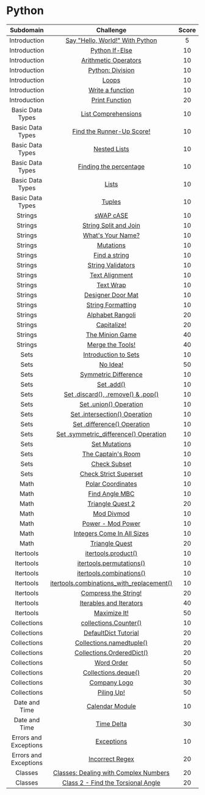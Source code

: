 # Python

|          Subdomain          |                                                         Challenge                                                          | Score  | Difficulty |                                                    Solution                                                     |
|:---------------------------:|:--------------------------------------------------------------------------------------------------------------------------:|:------:|:----------:|:---------------------------------------------------------------------------------------------------------------:|
|         Introduction        | [Say "Hello, World!" With Python](https://www.hackerrank.com/challenges/py-hello-world)                                    |    5   |    Easy    | [Solution.py](Introduction/Say%20Hello%2C%20World!%20With%20Python/Solution.py)                                 |
|         Introduction        | [Python If-Else](https://www.hackerrank.com/challenges/py-if-else)                                                         |   10   |    Easy    | [Solution.py](Introduction/Python%20If-Else/Solution.py)                                                        |
|         Introduction        | [Arithmetic Operators](https://www.hackerrank.com/challenges/python-arithmetic-operators)                                  |   10   |    Easy    | [Solution.py](Introduction/Arithmetic%20Operators/Solution.py)                                                  |
|         Introduction        | [Python: Division](https://www.hackerrank.com/challenges/python-division)                                                  |   10   |    Easy    | [Solution.py](Introduction/Python%20Division/Solution.py)                                                       |
|         Introduction        | [Loops](https://www.hackerrank.com/challenges/python-loops)                                                                |   10   |    Easy    | [Solution.py](Introduction/Loops/Solution.py)                                                                   |
|         Introduction        | [Write a function](https://www.hackerrank.com/challenges/write-a-function)                                                 |   10   |   Medium   | [Solution.py](Introduction/Write%20a%20function/Solution.py)                                                    |
|         Introduction        | [Print Function](https://www.hackerrank.com/challenges/python-print)                                                       |   20   |    Easy    | [Solution.py](Introduction/Print%20Function/Solution.py)                                                        |
|       Basic Data Types      | [List Comprehensions](https://www.hackerrank.com/challenges/list-comprehensions)                                           |   10   |    Easy    | [Solution.py](Basic%20Data%20Types/List%20Comprehensions/Solution.py)                                           |
|       Basic Data Types      | [Find the Runner-Up Score!](https://www.hackerrank.com/challenges/find-second-maximum-number-in-a-list)                    |   10   |    Easy    | [Solution.py](Basic%20Data%20Types/Find%20the%20Runner-Up%20Score!/Solution.py)                                 |
|       Basic Data Types      | [Nested Lists](https://www.hackerrank.com/challenges/nested-list)                                                          |   10   |    Easy    | [Solution.py](Basic%20Data%20Types/Nested%20Lists/Solution.py)                                                  |
|       Basic Data Types      | [Finding the percentage](https://www.hackerrank.com/challenges/finding-the-percentage)                                     |   10   |    Easy    | [Solution.py](Basic%20Data%20Types/Finding%20the%20percentage/Solution.py)                                      |
|       Basic Data Types      | [Lists](https://www.hackerrank.com/challenges/python-lists)                                                                |   10   |    Easy    | [Solution.py](Basic%20Data%20Types/Lists/Solution.py)                                                           |
|       Basic Data Types      | [Tuples](https://www.hackerrank.com/challenges/python-tuples)                                                              |   10   |    Easy    | [Solution.py](Basic%20Data%20Types/Tuples/Solution.py)                                                          |
|           Strings           | [sWAP cASE](https://www.hackerrank.com/challenges/swap-case)                                                               |   10   |    Easy    | [Solution.py](Strings/sWAP%20cASE/Solution.py)                                                                  |
|           Strings           | [String Split and Join](https://www.hackerrank.com/challenges/python-string-split-and-join)                                |   10   |    Easy    | [Solution.py](Strings/String%20Split%20and%20Join/Solution.py)                                                  |
|           Strings           | [What's Your Name?](https://www.hackerrank.com/challenges/whats-your-name)                                                 |   10   |    Easy    | [Solution.py](Strings/What's%20Your%20Name/Solution.py)                                                         |
|           Strings           | [Mutations](https://www.hackerrank.com/challenges/python-mutations)                                                        |   10   |    Easy    | [Solution.py](Strings/Mutations/Solution.py)                                                                    |
|           Strings           | [Find a string](https://www.hackerrank.com/challenges/find-a-string)                                                       |   10   |    Easy    | [Solution.py](Strings/Find%20a%20string/Solution.py)                                                            |
|           Strings           | [String Validators](https://www.hackerrank.com/challenges/string-validators)                                               |   10   |    Easy    | [Solution.py](Strings/String%20Validators/Solution.py)                                                          |
|           Strings           | [Text Alignment](https://www.hackerrank.com/challenges/text-alignment)                                                     |   10   |    Easy    | [Solution.py](Strings/Text%20Alignment/Solution.py)                                                             |
|           Strings           | [Text Wrap](https://www.hackerrank.com/challenges/text-wrap)                                                               |   10   |    Easy    | [Solution.py](Strings/Text%20Wrap/Solution.py)                                                                  |
|           Strings           | [Designer Door Mat](https://www.hackerrank.com/challenges/designer-door-mat)                                               |   10   |    Easy    | [Solution.py](Strings/Designer%20Door%20Mat/Solution.py)                                                        |
|           Strings           | [String Formatting](https://www.hackerrank.com/challenges/python-string-formatting)                                        |   10   |    Easy    | [Solution.py](Strings/String%20Formatting/Solution.py)                                                          |
|           Strings           | [Alphabet Rangoli](https://www.hackerrank.com/challenges/alphabet-rangoli)                                                 |   20   |    Easy    | [Solution.py](Strings/Alphabet%20Rangoli/Solution.py)                                                           |
|           Strings           | [Capitalize!](https://www.hackerrank.com/challenges/capitalize)                                                            |   20   |    Easy    | [Solution.py](Strings/Capitalize!/Solution.py)                                                                  |
|           Strings           | [The Minion Game](https://www.hackerrank.com/challenges/the-minion-game)                                                   |   40   |   Medium   | [Solution.py](Strings/The%20Minion%20Game/Solution.py)                                                          |
|           Strings           | [Merge the Tools!](https://www.hackerrank.com/challenges/merge-the-tools)                                                  |   40   |   Medium   | [Solution.py](Strings/Merge%20the%20Tools!/Solution.py)                                                         |
|            Sets             | [Introduction to Sets](https://www.hackerrank.com/challenges/py-introduction-to-sets)                                      |   10   |    Easy    | [Solution.py](Sets/Introduction%20to%20Sets/Solution.py)                                                        |
|            Sets             | [No Idea!](https://www.hackerrank.com/challenges/no-idea)                                                                  |   50   |   Medium   | [Solution.py](Sets/No%20Idea!/Solution.py)                                                                      |
|            Sets             | [Symmetric Difference](https://www.hackerrank.com/challenges/symmetric-difference)                                         |   10   |    Easy    | [Solution.py](Sets/Symmetric%20Difference/Solution.py)                                                          |
|            Sets             | [Set .add()](https://www.hackerrank.com/challenges/py-set-add)                                                             |   10   |    Easy    | [Solution.py](Sets/Set%20.add()/Solution.py)                                                                    |
|            Sets             | [Set .discard(), .remove() & .pop()](https://www.hackerrank.com/challenges/py-set-discard-remove-pop)                      |   10   |    Easy    | [Solution.py](Sets/Set%20.discard()%2C%20.remove()%20%26%20.pop()/Solution.py)                                  |
|            Sets             | [Set .union() Operation](https://www.hackerrank.com/challenges/py-set-union)                                               |   10   |    Easy    | [Solution.py](Sets/Set%20.union()%20Operation/Solution.py)                                                      |
|            Sets             | [Set .intersection() Operation](https://www.hackerrank.com/challenges/py-set-intersection-operation)                       |   10   |    Easy    | [Solution.py](Sets/Set%20.intersection()%20Operation/Solution.py)                                               |
|            Sets             | [Set .difference() Operation](https://www.hackerrank.com/challenges/py-set-difference-operation)                           |   10   |    Easy    | [Solution.py](Sets/Set%20.difference()%20Operation/Solution.py)                                                 |
|            Sets             | [Set .symmetric_difference() Operation](https://www.hackerrank.com/challenges/py-set-symmetric-difference-operation)       |   10   |    Easy    | [Solution.py](Sets/Set%20.symmetric_difference()%20Operation/Solution.py)                                       |
|            Sets             | [Set Mutations](https://www.hackerrank.com/challenges/py-set-mutations)                                                    |   10   |    Easy    | [Solution.py](Sets/Set%20Mutations/Solution.py)                                                                 |
|            Sets             | [The Captain's Room](https://www.hackerrank.com/challenges/py-the-captains-room)                                           |   10   |    Easy    | [Solution.py](Sets/The%20Captain's%20Room/Solution.py)                                                          |
|            Sets             | [Check Subset](https://www.hackerrank.com/challenges/py-check-subset)                                                      |   10   |    Easy    | [Solution.py](Sets/Check%20Subset/Solution.py)                                                                  |
|            Sets             | [Check Strict Superset](https://www.hackerrank.com/challenges/py-check-strict-superset)                                    |   10   |    Easy    | [Solution.py](Sets/Check%20Strict%20Superset/Solution.py)                                                       |
|            Math             | [Polar Coordinates](https://www.hackerrank.com/challenges/polar-coordinates)                                               |   10   |    Easy    | [Solution.py](Math/Polar%20Coordinates/Solution.py)                                                             |
|            Math             | [Find Angle MBC](https://www.hackerrank.com/challenges/find-angle)                                                         |   10   |   Medium   | [Solution.py](Math/Find%20Angle%20MBC/Solution.py)                                                              |
|            Math             | [Triangle Quest 2](https://www.hackerrank.com/challenges/triangle-quest-2)                                                 |   20   |   Medium   | [Solution.py](Math/Triangle%20Quest%202/Solution.py)                                                            |
|            Math             | [Mod Divmod](https://www.hackerrank.com/challenges/python-mod-divmod)                                                      |   10   |    Easy    | [Solution.py](Math/Mod%20Divmod/Solution.py)                                                                    |
|            Math             | [Power - Mod Power](https://www.hackerrank.com/challenges/python-power-mod-power)                                          |   10   |    Easy    | [Solution.py](Math/Power%20-%20Mod%20Power/Solution.py)                                                         |
|            Math             | [Integers Come In All Sizes](https://www.hackerrank.com/challenges/python-integers-come-in-all-sizes)                      |   10   |    Easy    | [Solution.py](Math/Integers%20Come%20In%20All%20Sizes/Solution.py)                                              |
|            Math             | [Triangle Quest](https://www.hackerrank.com/challenges/python-quest-1)                                                     |   20   |   Medium   | [Solution.py](Math/Triangle%20Quest/Solution.py)                                                                |
|          Itertools          | [itertools.product()](https://www.hackerrank.com/challenges/itertools-product)                                             |   10   |    Easy    | [Solution.py](Itertools/itertools.product()/Solution.py)                                                        |
|          Itertools          | [itertools.permutations()](https://www.hackerrank.com/challenges/itertools-permutations)                                   |   10   |    Easy    | [Solution.py](Itertools/itertools.permutations()/Solution.py)                                                   |
|          Itertools          | [itertools.combinations()](https://www.hackerrank.com/challenges/itertools-combinations)                                   |   10   |    Easy    | [Solution.py](Itertools/itertools.combinations()/Solution.py)                                                   |
|          Itertools          | [itertools.combinations_with_replacement()](https://www.hackerrank.com/challenges/itertools-combinations-with-replacement) |   10   |    Easy    | [Solution.py](Itertools/itertools.combinations_with_replacement()/Solution.py)                                  |
|          Itertools          | [Compress the String!](https://www.hackerrank.com/challenges/compress-the-string)                                          |   20   |   Medium   | [Solution.py](Itertools/Compress%20the%20String!/Solution.py)                                                   |
|          Itertools          | [Iterables and Iterators](https://www.hackerrank.com/challenges/iterables-and-iterators)                                   |   40   |   Medium   | [Solution.py](Itertools/Iterables%20and%20Iterators/Solution.py)                                                |
|          Itertools          | [Maximize It!](https://www.hackerrank.com/challenges/maximize-it)                                                          |   50   |    Hard    | [Solution.py](Itertools/Maximize%20It!/Solution.py)                                                             |
|         Collections         | [collections.Counter()](https://www.hackerrank.com/challenges/collections-counter)                                         |   10   |    Easy    | [Solution.py](Collections/collections.Counter()/Solution.py)                                                    |
|         Collections         | [DefaultDict Tutorial](https://www.hackerrank.com/challenges/defaultdict-tutorial)                                         |   20   |    Easy    | [Solution.py](Collections/DefaultDict%20Tutorial/Solution.py)                                                   |
|         Collections         | [Collections.namedtuple()](https://www.hackerrank.com/challenges/py-collections-namedtuple)                                |   20   |    Easy    | [Solution.py](Collections/Collections.namedtuple()/Solution.py)                                                 |
|         Collections         | [Collections.OrderedDict()](https://www.hackerrank.com/challenges/py-collections-ordereddict)                              |   20   |    Easy    | [Solution.py](Collections/Collections.OrderedDict()/Solution.py)                                                |
|         Collections         | [Word Order](https://www.hackerrank.com/challenges/word-order)                                                             |   50   |   Medium   | [Solution.py](Collections/Word%20Order/Solution.py)                                                             |
|         Collections         | [Collections.deque()](https://www.hackerrank.com/challenges/py-collections-deque)                                          |   20   |    Easy    | [Solution.py](Collections/Collections.deque()/Solution.py)                                                      |
|         Collections         | [Company Logo](https://www.hackerrank.com/challenges/most-commons)                                                         |   30   |   Medium   | [Solution.py](Collections/Company%20Logo/Solution.py)                                                           |
|         Collections         | [Piling Up!](https://www.hackerrank.com/challenges/piling-up)                                                              |   50   |   Medium   | [Solution.py](Collections/Piling%20Up!/Solution.py)                                                             |
|        Date and Time        | [Calendar Module](https://www.hackerrank.com/challenges/calendar-module)                                                   |   10   |    Easy    | [Solution.py](Date%20and%20Time/Calendar%20Module/Solution.py)                                                  |
|        Date and Time        | [Time Delta](https://www.hackerrank.com/challenges/python-time-delta)                                                      |   30   |   Medium   | [Solution.py](Date%20and%20Time/Time%20Delta/Solution.py)                                                       |
|    Errors and Exceptions    | [Exceptions](https://www.hackerrank.com/challenges/exceptions)                                                             |   10   |    Easy    | [Solution.py](Errors%20and%20Exceptions/Exceptions/Solution.py)                                                 |
|    Errors and Exceptions    | [Incorrect Regex](https://www.hackerrank.com/challenges/incorrect-regex)                                                   |   20   |    Easy    | [Solution.py](Errors%20and%20Exceptions/Incorrect%20Regex/Solution.py)                                          |
|           Classes           | [Classes: Dealing with Complex Numbers](https://www.hackerrank.com/challenges/class-1-dealing-with-complex-numbers)        |   20   |   Medium   | [Solution.py](Classes/Classes:%20Dealing%20with%20Complex%20Numbers/Solution.py)                                |
|           Classes           | [Class 2 - Find the Torsional Angle](https://www.hackerrank.com/challenges/class-2-find-the-torsional-angle)               |   20   |    Easy    | [Solution.py](Classes/Class%202%20-%20Find%20the%20Torsional%20Angle/Solution.py)                               |
